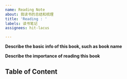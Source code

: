 ```yaml
---
name: Reading Note
about: 我读书的总结和梳理
title: 'Reading : '
labels: 读书笔记
assignees: hit-lacus

---
```


**Describe the basic info of this book, such as book name**


**Describe the importance of reading this book**


## Table of Content
